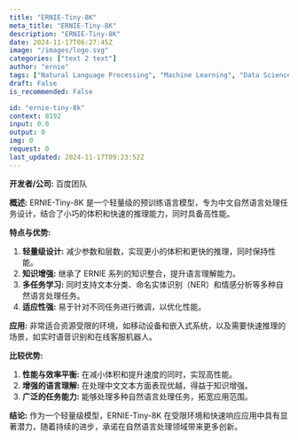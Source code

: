 ```yaml
---
title: "ERNIE-Tiny-8K"
meta_title: "ERNIE-Tiny-8K"
description: "ERNIE-Tiny-8K"
date: 2024-11-17T06:27:45Z
image: "/images/logo.svg"
categories: ["text 2 text"]
author: "ernie"
tags: ["Natural Language Processing", "Machine Learning", "Data Science", "Chatbots", "Voice Assistants"]
draft: False
is_recommended: False

id: "ernie-tiny-8k"
context: 8192
input: 0.0
output: 0
img: 0
request: 0
last_updated: 2024-11-17T09:23:52Z
---
```


**开发者/公司:** 百度团队

**概述:** ERNIE-Tiny-8K 是一个轻量级的预训练语言模型，专为中文自然语言处理任务设计，结合了小巧的体积和快速的推理能力，同时具备高性能。

**特点与优势:**
1. **轻量级设计:** 减少参数和层数，实现更小的体积和更快的推理，同时保持性能。
2. **知识增强:** 继承了 ERNIE 系列的知识整合，提升语言理解能力。
3. **多任务学习:** 同时支持文本分类、命名实体识别（NER）和情感分析等多种自然语言处理任务。
4. **适应性强:** 易于针对不同任务进行微调，以优化性能。

**应用:** 非常适合资源受限的环境，如移动设备和嵌入式系统，以及需要快速推理的场景，如实时语音识别和在线客服机器人。

**比较优势:**
1. **性能与效率平衡:** 在减小体积和提升速度的同时，实现高性能。
2. **增强的语言理解:** 在处理中文文本方面表现优越，得益于知识增强。
3. **广泛的任务能力:** 能够处理多种自然语言处理任务，拓宽应用范围。

**结论:** 作为一个轻量级模型，ERNIE-Tiny-8K 在受限环境和快速响应应用中具有显著潜力，随着持续的进步，承诺在自然语言处理领域带来更多创新。

